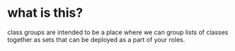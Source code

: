 # what is this?

class groups are intended to be a place where we can group lists of classes
together as sets that can be deployed as a part of your roles.
